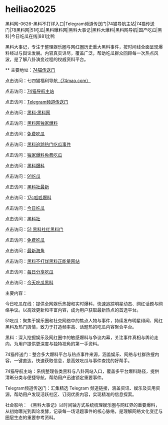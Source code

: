 # heiliao2025
黑料网-0626-黑料不打烊入口|Telegram频道传送门|74猫导航主站|74猫传送门|78黑料网|51吃瓜|黑料曝料网|黑料大事记|黑料大爆料|黑料网导航|国产吃瓜|黑料|今日吃瓜在线|881比鸭

黑料大事记，专注于整理娱乐圈与网红圈历史重大黑料事件，按时间线全面呈现爆料经过与舆论发展。内容真实详尽，覆盖广泛，帮助吃瓜群众回顾每一次热点风波，是了解八卦演变过程的权威资料平台。

** 主要地址：<a href="https://74mao.com/">74猫传送门</a>

点击访问：七四猫福利导航<a href="https://74mao.com/">（74mao.com）</a>

点击访问：<a href="https://74mao.com/">74猫导航主站</a>

点击访问：<a href="https://74mao.com/">Telegram频道传送门</a>

点击访问：<a href="https://heiliaolvzlu3.pages.dev">黑料·黑料网</a>

点击访问：<a href="https://heiliaoyvnrda.pages.dev">黑料网独家爆料</a>

点击访问：<a href="https://heiliaoxey7ic.pages.dev">免费吃瓜</a>

点击访问：<a href="https://heiliaoal51na.pages.dev">黑料追踪热门吃瓜事件</a>

点击访问：<a href="https://heiliaoavkush.pages.dev">独家爆料免费吃瓜</a>

点击访问：<a href="https://hj-143.pages.dev/">黑料爆料</a>

点击访问：<a href="https://91chiguazhongxin.pages.dev/">91吃瓜</a>

点击访问：<a href="https://hl437.pages.dev/">黑料社最新</a>

点击访问：<a href="https://hl438.pages.dev/">17c呱呱爆料</a>

点击访问：<a href="https://hl439.pages.dev/">今日吃瓜</a>

点击访问：<a href="https://hl440.pages.dev/">黑料社</a>

点击访问：<a href="https://hl441.pages.dev/">51 黑料社红黑料门</a>

点击访问：<a href="https://hl442.pages.dev/">免费吃瓜</a>

点击访问：<a href="https://hl443.pages.dev/">最新海角</a>

点击访问：<a href="https://hl444.pages.dev/">黑料不打烊黑料正能量网站</a>

点击访问：<a href="https://hl445.pages.dev/">每日分享吃瓜</a>

点击访问：<a href="https://hl446.pages.dev/">今天吃瓜黑料</a>

主要内容：

今日吃瓜在线：提供全网娱乐热搜和实时爆料，快速追踪明星动态、网红话题与网络争议。以高效更新和丰富内容，成为用户获取最新热点的首选平台。

51吃瓜：聚焦于娱乐圈和社交网络中的焦点人物与事件，持续发布明星绯闻、网红黑料及热门舆情，致力于打造频率高、话题热的吃瓜内容聚合平台。

黑料：深入挖掘娱乐及网红圈中的敏感爆料与争议内幕，关注事件真相与舆论走向，为用户提供更深度与独特视角的第一手资料。

74猫传送门：整合多大爆料平台与热点事件来源，涵盖娱乐、网络与社群热搜内容，一键直达，快速获取信息，是高效吃瓜与事件查找的好帮手。

74猫导航主站：系统整理各类黑料与八卦网站入口，覆盖多平台爆料路径，提供清晰分类与便捷导航，帮助用户迅速锁定重要事件。

Telegram频道传送门：汇集精选 Telegram 频道链接，涵盖资讯、娱乐及实用资源，帮助用户发现活跃社区、订阅优质内容，实现精准的信息探索。

社会影响：
《黑料大事记》以时间轴方式系统梳理娱乐圈与网红界的重要爆料，从初始曝光到舆论发酵，记录每一场话题事件的核心脉络，是理解网络文化变迁与圈层生态的重要参考资料。
<span style="display:none;">[Canonical link](https://github.com/sau20250626/167 ）</span>
